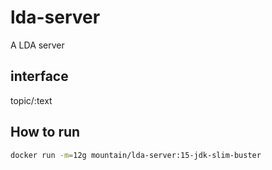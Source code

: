 # lda-server

A LDA server

interface
---------

topic/:text

How to run
------------

```bash
docker run -m=12g mountain/lda-server:15-jdk-slim-buster
```

